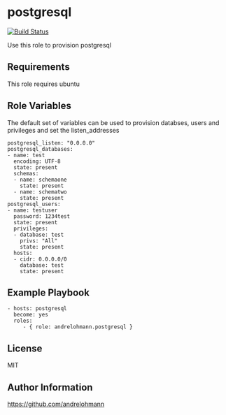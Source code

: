 postgresql
============

[![Build Status](https://travis-ci.org/andrelohmann/ansible-role-postgresql.svg?branch=master)](https://travis-ci.org/andrelohmann/ansible-role-postgresql)

Use this role to provision postgresql

Requirements
------------

This role requires ubuntu

Role Variables
--------------

The default set of variables can be used to provision databses, users and privileges and set the listen_addresses

    postgresql_listen: "0.0.0.0"
    postgresql_databases:
    - name: test
      encoding: UTF-8
      state: present
      schemas:
      - name: schemaone
        state: present
      - name: schematwo
        state: present
    postgresql_users:
    - name: testuser
      password: 1234test
      state: present
      privileges:
      - database: test
        privs: "All"
        state: present
      hosts:
      - cidr: 0.0.0.0/0
        database: test
        state: present



Example Playbook
----------------

    - hosts: postgresql
      become: yes
      roles:
         - { role: andrelohmann.postgresql }

License
-------

MIT

Author Information
------------------

https://github.com/andrelohmann
